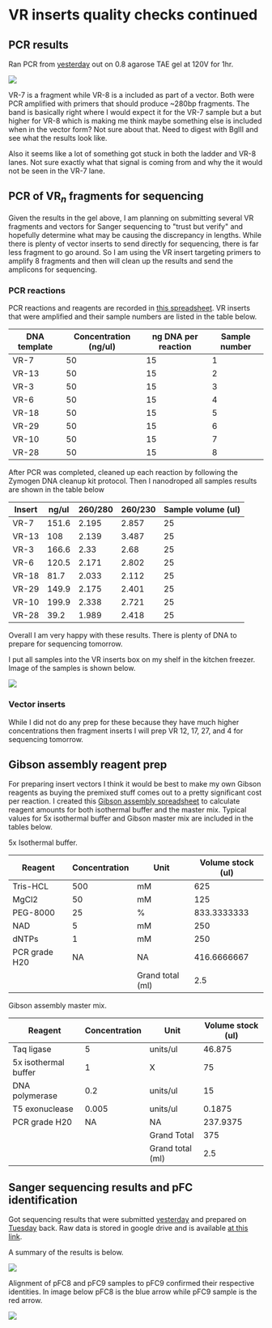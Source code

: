 # VR inserts quality checks continued

## PCR results

Ran PCR from [yesterday](13_8-18-21.md) out on 0.8 agarose TAE
gel at 120V for 1hr.

![](images/vr-7-8-PCR.png)

VR-7 is a fragment while VR-8 is a included as part of a vector.
Both were PCR amplified with primers that should produce ~280bp
fragments. The band is basically right where I would expect it
for the VR-7 sample but a but higher for VR-8 which is
making me think maybe something else is included when in the
vector form? Not sure about that. Need to digest with BglII and
see what the results look like.

Also it seems like a lot of something got stuck in both the
ladder and VR-8 lanes. Not sure exactly what that signal is coming from and why the it would not be seen in the VR-7 lane.

## PCR of VR$_n$ fragments for sequencing

Given the results in the gel above, I am planning on submitting several VR
fragments and vectors for Sanger sequencing to "trust but verify" and 
hopefully determine what may be causing the discrepancy in lengths. While there
is plenty of vector inserts to send directly for sequencing, there is far less
fragment to go around. So I am using the VR insert targeting primers to
amplify 8 fragments and then will clean up the results and send the amplicons
for sequencing.

### PCR reactions

PCR reactions and reagents are recorded in [this spreadsheet](https://docs.google.com/spreadsheets/d/1C9dQ5NALOPIBd9vnqTwMcuQwFouvtItC6r6D7yj8_8g/edit?usp=sharing).
VR inserts that were amplified and their sample numbers are listed in the
table below.

| DNA template | Concentration (ng/ul) | ng DNA per reaction | Sample number |
|--------------|-----------------------|---------------------|---------------|
| VR-7         |                    50 |                  15 |             1 |
| VR-13        |                    50 |                  15 |             2 |
| VR-3         |                    50 |                  15 |             3 |
| VR-6         |                    50 |                  15 |             4 |
| VR-18        |                    50 |                  15 |             5 |
| VR-29        |                    50 |                  15 |             6 |
| VR-10        |                    50 |                  15 |             7 |
| VR-28        |                    50 |                  15 |             8 |

After PCR was completed, cleaned up each reaction by following the 
Zymogen DNA cleanup kit protocol. Then I nanodroped all samples results
are shown in the table below

| Insert | ng/ul | 260/280 | 260/230 | Sample volume (ul) |
|--------|-------|---------|---------|--------------------|
| VR-7   | 151.6 | 2.195   | 2.857   | 25                 |
| VR-13  | 108   | 2.139   | 3.487   | 25                 |
| VR-3   | 166.6 | 2.33    | 2.68    | 25                 |
| VR-6   | 120.5 | 2.171   | 2.802   | 25                 |
| VR-18  | 81.7  | 2.033   | 2.112   | 25                 |
| VR-29  | 149.9 | 2.175   | 2.401   | 25                 |
| VR-10  | 199.9 | 2.338   | 2.721   | 25                 |
| VR-28  | 39.2  | 1.989   | 2.418   | 25                 |

Overall I am very happy with these results. There is plenty of DNA
to prepare for sequencing tomorrow.

I put all samples into the VR inserts box on my shelf in the kitchen freezer. Image of the samples is shown below.

![](images/IMG_5246.jpg)

### Vector inserts

While I did not do any prep for these because they have much higher
concentrations then fragment inserts I will prep VR 12, 17, 27, and 4 for sequencing tomorrow.

## Gibson assembly reagent prep

For preparing insert vectors I think it would be best to
make my own Gibson reagents as buying the premixed stuff comes
out to a pretty significant cost per reaction. I created this
[Gibson assembly spreadsheet](https://docs.google.com/spreadsheets/d/1Dd30Xx1bssh19DX4bBkxRS1dTOeNpFEqQdiE2VyVzRM/edit?usp=sharing) to calculate reagent amounts
for both isothermal buffer and the master mix. Typical values
for 5x isothermal buffer and Gibson master mix are included in
the tables below.

5x Isothermal buffer.

| Reagent       | Concentration | Unit             | Volume stock (ul) |
|---------------|---------------|------------------|-------------------|
| Tris-HCL      |           500 | mM               |               625 |
| MgCl2         |            50 | mM               |               125 |
| PEG-8000      |            25 | %                |       833.3333333 |
| NAD           |             5 | mM               |               250 |
| dNTPs         |             1 | mM               |               250 |
| PCR grade H20 | NA            | NA               |       416.6666667 |
|               |               | Grand total (ml) |               2.5 |


Gibson assembly master mix.

| Reagent              | Concentration | Unit             | Volume stock (ul) |
|----------------------|---------------|------------------|-------------------|
| Taq ligase           |             5 | units/ul         |            46.875 |
| 5x isothermal buffer |             1 | X                |                75 |
| DNA polymerase       |           0.2 | units/ul         |                15 |
| T5 exonuclease       |         0.005 | units/ul         |            0.1875 |
| PCR grade H20        | NA            | NA               |          237.9375 |
|                      |               | Grand Total      |               375 |
|                      |               | Grand total (ml) |               2.5 |

## Sanger sequencing results and pFC identification

Got sequencing results that were submitted [yesterday](13_8-18-21.md) and
prepared on [Tuesday](12_8-17-21.md) back. Raw data is stored in google
drive and is available [at this link](https://drive.google.com/drive/folders/12SuKprd8IZldUCU92ORQxrR5gL5pHfgz?usp=sharing).

A summary of the results is below.

![](images/pFC-indentification-sanger-and-RDs.png)

Alignment of pFC8 and pFC9 samples to pFC9 confirmed their respective
identities. In image below pFC8 is the blue arrow while pFC9 sample is the red
arrow.

![](images/pFC8-pFC9-seq-results.png)

